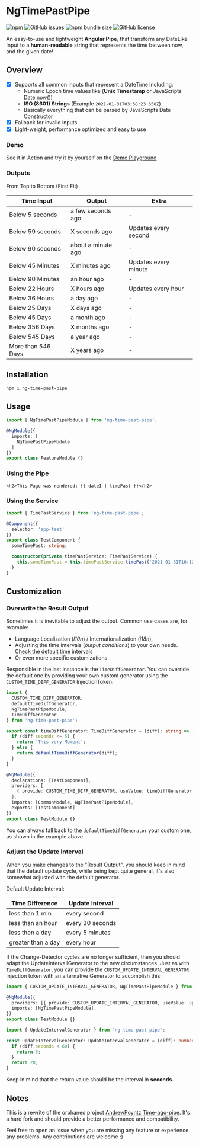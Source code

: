 # NgTimePastPipe

[![npm](https://img.shields.io/npm/v/ng-time-past-pipe)](https://www.npmjs.com/package/ng-time-past-pipe)
![GitHub issues](https://img.shields.io/github/issues/leptoquark1/ng-time-past-pipe)
![npm bundle size](https://img.shields.io/bundlephobia/min/ng-time-past-pipe)
[![GitHub license](https://img.shields.io/github/license/leptoquark1/ng-time-past-pipe)](https://github.com/leptoquark1/ng-time-past-pipe)

An easy-to-use and lightweight **Angular Pipe**, that transform any DateLike Input to a **human-readable** string that represents the time between now, and the given date!

## Overview

- [x] Supports all common inputs that represent a DateTime including:
  * Numeric Epoch time values like (**Unix Timestamp** or JavaScripts Date.now())
  * **ISO (8601) Strings** (Example `2021-01-31T03:58:23.658Z`)
  * Basically everything that can be parsed by JavaScripts Date Constructor
- [x] Fallback for invalid inputs
- [x] Light-weight, performance optimized and easy to use

### Demo

See it in Action and try it by yourself on the [Demo Playground](https://ng-time-past-pipe-playground.vercel.app/)


### Outputs

From Top to Bottom (First Fit)

| Time Input           | Output             |Extra
| -------------------- | ------------------ |---
| Below 5 seconds      | a few seconds ago  | -
| Below 59 seconds     | X seconds ago      | Updates every second
| Below 90 seconds     | about a minute ago | -
| Below 45 Minutes     | X minutes ago      | Updates every minute
| Below 90 Minutes     | an hour ago        | -
| Below 22 Hours       | X hours ago        | Updates every hour
| Below 36 Hours       | a day ago          | -
| Below 25 Days        | X days ago         | -
| Below 45 Days        | a month ago        | -
| Below 356 Days       | X months ago       | -
| Below 545 Days       | a year ago         | -
| More than 546 Days   | X years ago        | -


## Installation

```
npm i ng-time-past-pipe
```


## Usage

```ts
import { NgTimePastPipeModule } from 'ng-time-past-pipe';

@NgModule({
  imports: [
    NgTimePastPipeModule
  ]
})
export class FeatureModule {}
```

### Using the Pipe

```angular2html
<h2>This Page was rendered: {{ date1 | timePast }}</h2>
```

### Using the Service

```typescript
import { TimePastService } from 'ng-time-past-pipe';

@Component({
  selector: 'app-test'
})
export class TestComponent {
  someTimePast: string;

  constructor(private timePastService: TimePastService) {
    this.someTimePast = this.timePastService.timePast('2021-01-31T16:12:00.000Z');
  }
}
```

## Customization

### Overwrite the Result Output

Sometimes it is inevitable to adjust the output. Common use cases are, for example:

- Language Localization (_l10n_) / Internationalization (_i18n_),
- Adjusting the time intervals (_output conditions_) to your own needs. [Check the default time intervals](#outputs)
- Or even more specific customizations

Responsible in the last instance is the `TimeDiffGenerator`.
You can override the default one by providing your own custom generator using the `CUSTOM_TIME_DIFF_GENERATOR` InjectionToken:

```typescript
import {
  CUSTOM_TIME_DIFF_GENERATOR,
  defaultTimeDiffGenerator,
  NgTimePastPipeModule,
  TimeDiffGenerator
} from 'ng-time-past-pipe';

export const timeDiffGenerator: TimeDiffGenerator = (diff): string => {
  if (diff.seconds <= 5) {
    return 'This very Moment';
  } else {
    return defaultTimeDiffGenerator(diff);
  }
}

@NgModule({
  declarations: [TestComponent],
  providers: [
    { provide: CUSTOM_TIME_DIFF_GENERATOR, useValue: timeDiffGenerator },
  ],
  imports: [CommonModule, NgTimePastPipeModule],
  exports: [TestComponent]
})
export class TestModule {}
```

You can always fall back to the `defaultTimeDiffGenerator` your custom one, as shown in the example above.

### Adjust the Update Interval

When you make changes to the "Result Output", you should keep in mind that the default update cycle, while being kept quite general, it's also somewhat adjusted with the default generator.

Default Update Interval:

| Time Difference    | Update Interval  |
| ------------------ | ---------------- |
| less than 1 min    | every second     |
| less than an hour  | every 30 seconds |
| less then a day    | every 5 minutes  |
| greater than a day | every hour       |

If the Change-Detector cycles are no longer sufficient, then you should adapt the UpdateIntervallGenerator to the new circumstances.
Just as with `TimeDiffGenerator`, you can provide the `CUSTOM_UPDATE_INTERVAL_GENERATOR` injection token with an alternative Generator to accomplish this:

```typescript
import { CUSTOM_UPDATE_INTERVAL_GENERATOR, NgTimePastPipeModule } from 'ng-time-past-pipe';

@NgModule({
  providers: [{ provide: CUSTOM_UPDATE_INTERVAL_GENERATOR, useValue: updateIntervalGenerator }],
  imports: [NgTimePastPipeModule],
})
export class TestModule {}
```

```typescript
import { UpdateIntervalGenerator } from 'ng-time-past-pipe';

const updateIntervalGenerator: UpdateIntervalGenerator = (diff): number => {
  if (diff.seconds < 60) {
    return 5;
  }
  return 20;
}
```

Keep in mind that the return value should be the interval in **seconds**.

## Notes

This is a rewrite of the orphaned project [AndrewPoyntz Time-ago-pipe](https://github.com/AndrewPoyntz/time-ago-pipe).
It's a hard fork and should provide a better performance and compatibility.

Feel free to open an issue when you are missing any feature or experience any problems.
Any contributions are welcome :)
